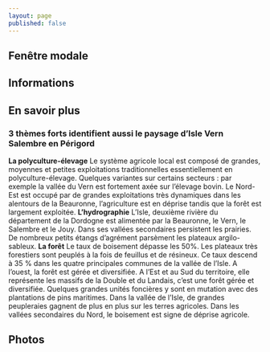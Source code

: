 ```yaml
---
layout: page
published: false
---
```


## Fenêtre modale

## Informations
## En savoir plus
### 3 thèmes forts identifient aussi le paysage d’Isle Vern Salembre en Périgord
**La polyculture-élevage**
Le système agricole local est composé de grandes, moyennes et petites exploitations traditionnelles essentiellement en polyculture-élevage. Quelques variantes sur certains secteurs : par exemple la vallée du Vern est fortement axée sur l’élevage bovin. Le Nord-Est est occupé par de grandes exploitations très dynamiques dans les alentours de la Beauronne, l’agriculture est en déprise tandis que la forêt est largement exploitée.
**L’hydrographie**
L’Isle, deuxième rivière du département de la Dordogne est alimentée par la Beauronne, le Vern, le Salembre et le Jouy. Dans ses vallées secondaires persistent les prairies. De nombreux  petits étangs d’agrément parsèment les plateaux argilo-sableux.
**La forêt**
Le taux de boisement dépasse les 50%. Les plateaux très forestiers sont peuplés à la fois de feuillus et de résineux. Ce taux descend à 35 % dans les quatre principales communes de la vallée de l’Isle.
A l’ouest, la forêt est gérée et diversifiée. A l’Est et au Sud du territoire, elle représente les massifs de la Double et du Landais, c’est une forêt gérée et diversifiée. Quelques grandes unités foncières y sont en mutation avec des plantations de pins maritimes. 
Dans la vallée de l’Isle, de grandes peupleraies gagnent de plus en plus sur les terres agricoles. Dans les vallées secondaires du Nord, le boisement est signe de déprise agricole.

## Photos
